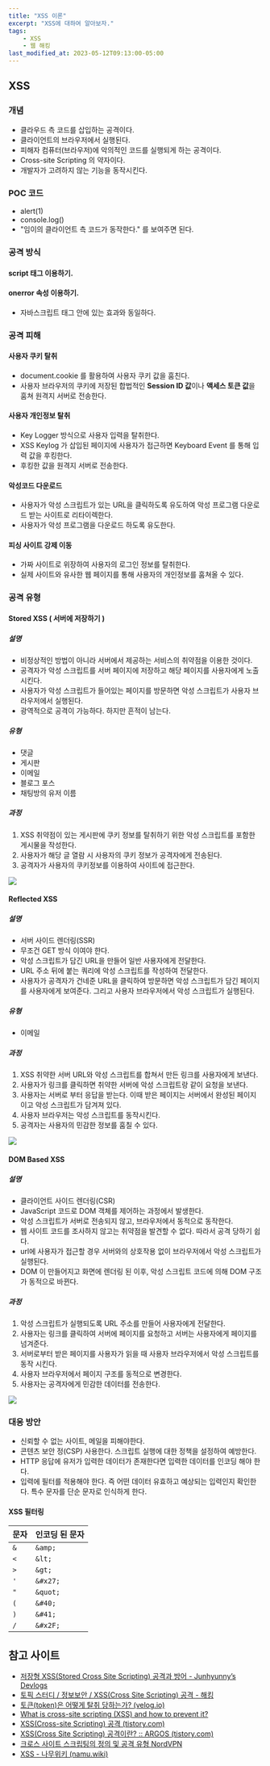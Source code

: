 ```yaml
---
title: "XSS 이론"
excerpt: "XSS에 대하여 알아보자."
tags:
    - XSS
    - 웹 해킹
last_modified_at: 2023-05-12T09:13:00-05:00
---
```

## XSS
### 개념
- 클라우드 측 코드를 삽입하는 공격이다.
- 클라이언트의 브라우저에서 실행된다.
- 피해자 컴퓨터(브라우저)에 악의적인 코드를 실행되게 하는 공격이다.
- Cross-site Scripting 의 약자이다.
- 개발자가 고려하지 않는 기능을 동작시킨다.

### POC 코드
- alert(1)
- console.log()
- "임이의 클라이언트 측 코드가 동작한다." 를 보여주면 된다.

### 공격 방식
#### script 태그 이용하기.
<script src="https://gist.github.com/MinGyu2/ba046742127493f07bd950b19c8cd123.js"></script>

#### onerror 속성 이용하기.
- 자바스크립트 태그 안에 있는 효과와 동일하다.

<script src="https://gist.github.com/MinGyu2/94420c775fba67aeb3ff11335bc32fa0.js"></script>


### 공격 피해

#### 사용자 쿠키 탈취
- document.cookie 를 활용하여 사용자 쿠키 값을 훔친다.
- 사용자 브라우저의 쿠키에 저장된 합법적인 **Session ID 값**이나 **액세스 토큰 값**을 훔쳐 원격지 서버로 전송한다.

#### 사용자 개인정보 탈취
- Key Logger 방식으로 사용자 입력을 탈취한다.
- XSS Keylog 가 삽입된 페이지에 사용자가 접근하면 Keyboard Event 를 통해 입력 값을 후킹한다.
- 후킹한 값을 원격지 서버로 전송한다.

#### 악성코드 다운로드
- 사용자가 악성 스크립트가 있는 URL을 클릭하도록 유도하여 악성 프로그램 다운로드 받는 사이트로 리타이렉한다.
- 사용자가 악성 프로그램을 다운로드 하도록 유도한다.

#### 피싱 사이트 강제 이동
- 가짜 사이트로 위장하여 사용자의 로그인 정보를 탈취한다.
- 실제 사이트와 유사한 웹 페이지를 통해 사용자의 개인정보를 훔쳐올 수 있다.


### 공격 유형

#### Stored XSS ( 서버에 저장하기 ) 

##### 설명
- 비정상적인 방법이 아니라 서버에서 제공하는 서비스의 취약점을 이용한 것이다.
- 공격자가 악성 스크립트를 서버 페이지에 저장하고 해당 페이지를 사용자에게 노출 시킨다.
- 사용자가 악성 스크립트가 들어있는 페이지를 방문하면 악성 스크립트가 사용자 브라우저에서 실행된다.
- 광역적으로 공격이 가능하다. 하지만 흔적이 남는다.

##### 유형
- 댓글
- 게시판
- 이메일    
- 블로그 포스
- 채팅방의 유저 이름

##### 과정
1. XSS 취약점이 있는 게시판에 쿠키 정보를 탈취하기 위한 악성 스크립트를 포함한 게시물을 작성한다.
2. 사용자가 해당 글 열람 시 사용자의 쿠키 정보가 공격자에게 전송된다.
3. 공격자가 사용자의 쿠키정보를 이용하여 사이트에 접근한다.


<img class="mermaid" src="https://mermaid.ink/svg/eyJjb2RlIjoic2VxdWVuY2VEaWFncmFtXG7qs7XqsqnsnpAgLT4-IOyEnOuyhCA6IOyVheyEsSDsiqTtgazrpr3tirjrpbwg64Sj7J2AIOqyjOyLnOq4gOydhCDsnpHshLHtlZzri6QuXG7sgqzsmqnsnpAgLT4-IOyEnOuyhCA6IOyVheyEsSDsiqTtgazrpr3tirjqsIAg7J6I64qUIOqyjOyLnOq4gOydhCDsmpTssq3tlZzri6QuXG7shJzrsoQgLT4-IOyCrOyaqeyekCA6IOyVheyEsSDsiqTtgazrpr3tirjqsIAg7J6I64qUIOqyjOyLnOq4gOydhCDsnZHri7XtlZzri6QuXG7sgqzsmqnsnpAgLT4-IOyCrOyaqeyekCA6IOyVheyEsSDsiqTtgazrpr3tirjqsIAg64-Z7J6R7ZWc64ukLlxu7IKs7Jqp7J6QIC0-PiDqs7XqsqnsnpAgOiDrr7zqsJDtlZwg642w7J207YSwIOyghOyGoe2VnOuLpC4iLCJtZXJtYWlkIjpudWxsfQ">



#### Reflected XSS

##### 설명
- 서버 사이드 렌더링(SSR)
- 무조건 GET 방식 이여야 한다.
- 악성 스크립트가 담긴 URL을 만들어 일반 사용자에게 전달한다.
- URL 주소 뒤에 붙는 쿼리에 악성 스크립트를 작성하여 전달한다.
- 사용자가 공격자가 건네준 URL을 클릭하여 방문하면 악성 스크립트가 담긴 페이지를 사용자에게 보여준다. 그리고 사용자 브라우저에서 악성 스크립트가 실행된다.

##### 유형
- 이메일

##### 과정
1. XSS 취약한 서버 URL와 악성 스크립트를 합쳐서 만든 링크를 사용자에게 보낸다.
2. 사용자가 링크를 클릭하면 취약한 서버에 악성 스크립트랑 같이 요청을 보낸다.
3. 사용자는 서버로 부터 응답을 받는다. 이때 받은 페이지는 서버에서 완성된 페이지이고 악성 스크립트가 담겨져 있다.
4. 사용자 브라우저는 악성 스크립트를 동작시킨다.
5. 공격자는 사용자의 민감한 정보를 훔칠 수 있다.

<img class="mermaid" src="https://mermaid.ink/svg/eyJjb2RlIjoic2VxdWVuY2VEaWFncmFtXG7qs7XqsqnsnpAgLT4-IOyCrOyaqeyekCA6IFVSTCArIOyVheyEsSDsiqTtgazrpr3tirjsnYQg67O064K464ukLlxu7IKs7Jqp7J6QIC0-PiDsgqzsmqnsnpAgOiBVUkzsnYQg7YG066at7ZWc64ukLlxu7IKs7Jqp7J6QIC0-PiDshJzrsoQgOiDtjpjsnbTsp4Drpbwg7JqU7LKt7ZWc64ukLlxu7ISc67KEIC0-PiDshJzrsoQgOiDslYXshLEg7Iqk7YGs66a97Yq466W8IOuEo-ydgCDtjpjsnbTsp4Drpbwg7JmE7ISxIOyLnO2CqOuLpC5cbuyEnOuyhCAtPj4g7IKs7Jqp7J6QIDog7Y6Y7J207KeA66W8IOydkeuLte2VnOuLpC5cbuyCrOyaqeyekCAtPj4g7IKs7Jqp7J6QIDog7JWF7ISxIOyKpO2BrOumve2KuOqwgCDrj5nsnpHtlZzri6QuXG7sgqzsmqnsnpAgLT4-IOqzteqyqeyekCA6IOuvvOqwkO2VnCDrjbDsnbTthLDrpbwg7KCE7Iah7ZWc64ukLiIsIm1lcm1haWQiOm51bGx9">



#### DOM Based XSS

##### 설명
- 클라이언트 사이드 렌더링(CSR)
- JavaScript 코드로 DOM 객체를 제어하는 과정에서 발생한다.
- 악성 스크립트가 서버로 전송되지 않고, 브라우저에서 동적으로 동작한다.
- 웹 사이트 코드를 조사하지 않고는 취약점을 발견할 수 없다. 따라서 공격 당하기 쉽다.
- url에 사용자가 접근할 경우 서버와의 상호작용 없이 브라우저에서 악성 스크립트가 실행된다. 
- DOM 이 만들어지고 화면에 렌더링 된 이후, 악성 스크립트 코드에 의해 DOM 구조가 동적으로 바뀐다.

##### 과정
1. 악성 스크립트가 실행되도록 URL 주소를 만들어 사용자에게 전달한다.
2. 사용자는 링크를 클릭하여 서버에 페이지를 요청하고 서버는 사용자에게 페이지를 넘겨준다.
3. 서버로부터 받은 페이지를 사용자가 읽을 때 사용자 브라우저에서 악성 스크립트를 동작 시킨다.
4. 사용자 브라우저에서 페이지 구조를 동적으로 변경한다.
5. 사용자는 공격자에게 민감한 데이터를 전송한다.

<img class="mermaid" src="https://mermaid.ink/svg/eyJjb2RlIjoic2VxdWVuY2VEaWFncmFtXG7qs7XqsqnsnpAgLT4-IOyCrOyaqeyekCA6IFVSTCArIOyVheyEsSDsiqTtgazrpr3tirjrpbwg7KCE64us7ZWc64ukLlxu7IKs7Jqp7J6QIC0-PiDsgqzsmqnsnpAgOiBVUkzsnYQg7YG066at7ZWc64ukLlxu7IKs7Jqp7J6QIC0-PiDshJzrsoQgOiDtjpjsnbTsp4Drpbwg7JqU7LKt7ZWc64ukLlxu7ISc67KEIC0-PiDsgqzsmqnsnpAgOiDtjpjsnbTsp4Drpbwg7J2R64u17ZWc64ukLlxu7IKs7Jqp7J6QIC0-PiDsgqzsmqnsnpAgOiDslYXshLEg7Iqk7YGs66a97Yq47JeQIOydmO2VtCDtjpjsnbTsp4Ag6rWs7KGw6rCAIOuPmeyggeycvOuhnCDrs4DtlZzri6QuXG7sgqzsmqnsnpAgLT4-IOqzteqyqeyekCA6IOuvvOqwkO2VnCDrjbDsnbTthLDrpbwg7KCE7Iah7ZWc64ukLiIsIm1lcm1haWQiOm51bGx9">



### 대응 방안
- 신뢰할 수 없는 사이트, 메일을 피해야한다.
- 콘텐츠 보안 정(CSP) 사용한다. 스크립트 실행에 대한 정책을 설정하여 예방한다.
- HTTP 응답에 유저가 입력한 데이터가 존재한다면 입력한 데이터를 인코딩 해야 한다.
- 입력에 필터를 적용해야 한다. 즉 어떤 데이터 유효하고 예상되는 입력인지 확인한다. 특수 문자를 단순 문자로 인식하게 한다.

#### XSS 필터링

|문자|인코딩 된 문자|
|---|---|
|`&`|`&amp;`|
|`<`|`&lt;`|
|`>`|`&gt;`|
|`'`|`&#x27;`|
|`"`|`&quot;`|
|`(`|`&#40;`|
|`)`|`&#41;`|
|`/`|`&#x2F;`|



## 참고 사이트
- [저장형 XSS(Stored Cross Site Scripting) 공격과 방어 - Junhyunny’s Devlogs](https://junhyunny.github.io/information/security/spring-mvc/stored-cross-site-scripting/)
- [토픽 스터디 / 정보보안 / XSS(Cross Site Scripting) 공격 - 해킹](https://zidarn87.tistory.com/217)
- [토큰(token)은 어떻게 탈취 당하는가? (velog.io)](https://velog.io/@ckdwns9121/%ED%86%A0%ED%81%B0token%EC%9D%80-%EC%96%B4%EB%96%BB%EA%B2%8C-%ED%83%88%EC%B7%A8-%EB%8B%B9%ED%95%98%EB%8A%94%EA%B0%80)
- [What is cross-site scripting (XSS) and how to prevent it?](https://portswigger.net/web-security/cross-site-scripting)
- [XSS(Cross-site Scripting) 공격 (tistory.com)](https://dar0m.tistory.com/227)
- [XSS(Cross Site Scripting) 공격이란? :: ARGOS (tistory.com)](https://4rgos.tistory.com/1)
- [크로스 사이트 스크립팅의 정의 및 공격 유형 NordVPN](https://nordvpn.com/ko/blog/xss-attack/#head3-3)
- [XSS - 나무위키 (namu.wiki)](https://namu.wiki/w/XSS)